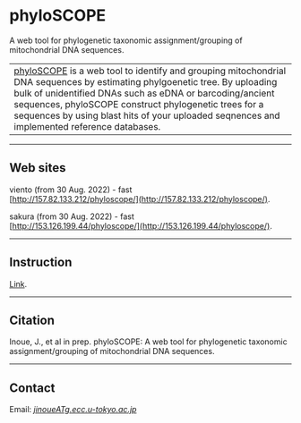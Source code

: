 # phyloSCOPE
A web tool for phylogenetic taxonomic assignment/grouping of mitochondrial DNA sequences.

<table width="200" border="0">
  <tr>
    <td><a href="http://157.82.133.212/phyloscope/" target="_blank">phyloSCOPE</a> is a web tool to identify and grouping mitochondrial DNA sequences by estimating phylgoenetic tree. By uploading bulk of unidentified DNAs such as eDNA or barcoding/ancient sequences, phyloSCOPE construct phylogenetic trees for a sequences by using blast hits of your uploaded seqnences and implemented reference databases.
</td>
  </tr>
</table>  


---

## Web sites
viento (from 30 Aug. 2022) - fast   
[http://157.82.133.212/phyloscope/](http://157.82.133.212/phyloscope/).

sakura (from 30 Aug. 2022) - fast   
[http://153.126.199.44/phyloscope/](http://153.126.199.44/phyloscope/).

---
## Instruction
[Link](http://133.167.86.72/phyloSCOPE/instructionJPN.html).

---
## Citation
Inoue, J., et al in prep. 
phyloSCOPE: A web tool for phylogenetic taxonomic assignment/grouping of mitochondrial DNA sequences.

---
## Contact 
Email: [_jinoueATg.ecc.u-tokyo.ac.jp_](http://www.fish-evol.org/index_eng.html)
<br />  

